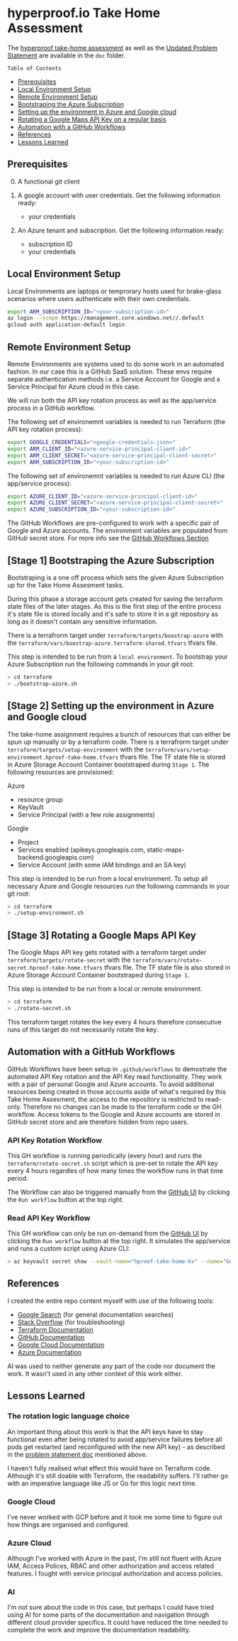 # hyperproof.io Take Home Assessment

The [hyperproof take-home assessment](doc/take-home-assessment.md) as well as the [Updated Problem Statement](doc/problem-statement.md) are available in the `doc` folder.

`Table of Contents`

- [Prerequisites](#prerequisites)
- [Local Environment Setup](#local-environment-setup)
- [Remote Environment Setup](#remote-environment-setup)
- [Bootstraping the Azure Subscription](#stage-1-bootstraping-the-azure-subscription)
- [Setting up the environment in Azure and Google cloud](#stage-2-setting-up-the-environment-in-azure-and-google-cloud)
- [Rotating a Google Maps API Key on a regular basis](#stage-3-rotating-a-google-maps-api-key-on-a-regular-basis)
- [Automation with a GitHub Workflows](#automation-with-a-github-workflows)
- [References](#references)
- [Lessons Learned](#lessons-learned)

## Prerequisites

0. A functional git client

1. A google account with user credentials. Get the following information ready:

    - your credentials

2. An Azure tenant and subscription. Get the following information ready:

    - subscription ID
    - your credentials

## Local Environment Setup

Local Environments are laptops or temprorary hosts used for brake-glass scenarios where users authenticate with their own credentials.

```bash
export ARM_SUBSCRIPTION_ID="<your-subscription-id>"
az login --scope https://management.core.windows.net//.default
gcloud auth application-default login
```

## Remote Environment Setup

Remote Environments are systems used to do some work in an automated fashion. In our case this is a GitHub SaaS solution.
These envs require separate authentication methods i.e. a Service Account for Google and a Service Principal for Azure cloud in this case.

We will run both the API key rotation process as well as the app/service process in a GitHub workflow.

The following set of environemnt variables is needed to run Terraform (the API key rotation process):

```bash
export GOOGLE_CREDENTIALS="<google-credentials-json>"                   # Service Account auth
export ARM_CLIENT_ID="<azure-service-principal-client-id>"              # Azure Servcie Principal auth
export ARM_CLIENT_SECRET="<azure-service-principal-client-secret>"      # Azure Servcie Principal auth
export ARM_SUBSCRIPTION_ID="<your-subscription-id>"                     # Azure Subscription ID
```

The following set of environemnt variables is needed to run Azure CLI (the app/service process):

```bash
export AZURE_CLIENT_ID="<azure-service-principal-client-id>"              # Azure Servcie Principal auth
export AZURE_CLIENT_SECRET="<azure-service-principal-client-secret>"      # Azure Servcie Principal auth
export AZURE_SUBSCRIPTION_ID="<your-subscription-id>"                     # Azure Subscription ID
```

The GitHub Workflows are pre-configured to work with a specific pair of Google and Azure accounts.
The environment variables are populated from GitHub secret store. For more info see the [GitHub Workflows Section](#automation-with-a-github-workflows)

## [Stage 1] Bootstraping the Azure Subscription

Bootstraping is a one off process which sets the given Azure Subscription up for the Take Home Assesment tasks.

During this phase a storage account gets created for saving the terraform state files of the later stages. As this is the first step of the entire process it's state file is stored locally and it's safe to store it in a git repository as long as it doesn't contain any sensitive information.

There is a terrafrorm target under `terraform/targets/boostrap-azure` with the `terraform/vars/boostrap-azure.terraform-shared.tfvars` tfvars file.

This step is intended to be run from a `local environment`.
To bootstrap your Azure Subscription run the following commands in your git root:

```bash
> cd terraform
> ./bootstrap-azure.sh
```

## [Stage 2] Setting up the environment in Azure and Google cloud

The take-home assignment requires a bunch of resources that can either be spun up manually or by a terraform code.
There is a terrafrorm target under `terraform/targets/setup-environment` with the `terraform/vars/setup-environment.hproof-take-home.tfvars` tfvars file. The TF state file is stored in Azure Storage Account Container bootstraped during `Stage 1`. The following resources are provisioned:

Azure

- resource group
- KeyVault
- Service Principal (with a few role assignments)

Google

- Project
- Services enabled (apikeys.googleapis.com, static-maps-backend.googleapis.com)
- Service Account (with some IAM bindings and an SA key)

This step is intended to be run from a local environment.
To setup all necessary Azure and Google resources run the following commands in your git root:

```bash
> cd terraform
> ./setup-environment.sh
```

## [Stage 3] Rotating a Google Maps API Key

The Google Maps API key gets rotated with a terraform target under `terraform/targets/rotate-secret` with the `terraform/vars/rotate-secret.hproof-take-home.tfvars` tfvars file. The TF state file is also stored in Azure Storage Account Container bootstraped during `Stage 1`.

This step is intended to be run from a local or remote environment.

```bash
> cd terraform
> ./rotate-secret.sh
```

This terraform target rotates the key every 4 hours therefore consecutive runs of this target do not necessarily rotate the key.

## Automation with a GitHub Workflows

GitHub Workflows have been setup in `.github/workflows` to demostrate the automated API Key rotation and the API Key read functionality. They work with a pair of personal Google and Azure accounts. To avoid additional resources being created in those accounts aside of what's required by this Take Home Assesment, the access to the repository is restricted to read-only. Therefore no changes can be made to the terraform code or the GH workflow. Access tokens to the Google and Azure accounts are stored in GitHub secret store and are therefore hidden from repo users.

### API Key Rotation Workflow

This GH workflow is running periodically (every hour) and runs the `terraform/rotate-secret.sh` script which is pre-set to rotate the API key every 4 hours regardles of how many times the workflow runs in that time period.

The Workflow can also be triggered manually from the [GitHub UI](https://github.com/spotys/hproof-take-home/actions/workflows/rotate-api-key.yaml) by clicking the `Run workflow` button at the top right.

### Read API Key Workflow

This GH workflow can only be run on-demand from the [GitHub UI](https://github.com/spotys/hproof-take-home/actions/workflows/get-api-key.yaml) by clicking the `Run workflow` button at the top right. It simulates the app/service and runs a custom script using Azure CLI:

```bash
> az keyvault secret show --vault-name="hproof-take-home-kv" --name="GoogleMapKey"
```

## References

I created the entire repo content myself with use of the following tools:

- [Google Search](https://www.google.com) (for general documentation searches)
- [Stack Overflow](https://www.stackoverflow.com) (for troubleshooting)
- [Terraform Documentation](https://registry.terraform.io/browse/providers)
- [GitHub Documentation](https://docs.github.com/en/actions)
- [Google Cloud Documentation](https://cloud.google.com/docs)
- [Azure Documentation](https://learn.microsoft.com/en-us/azure/?product=popular)

AI was used to neither generate any part of the code nor document the work. It wasn't used in any other context of this work either.

## Lessons Learned

### The rotation logic language choice

An important thing about this work is that the API keys have to stay functional even after being rotated to avoid app/service failures before all pods get restarted (and reconfigured with the new API key) - as described in the [problem statement doc](doc/problem-statement.md) mentioned above.

I haven't fully realised what effect this would have on Terraform code. Although it's still doable with Terraform,  the readability suffers. I'll rather go with an imperative language like JS or Go for this logic next time.

### Google Cloud

I've never worked with GCP before and it took me some time to figure out how things are organised and configured.

### Azure Cloud

Although I've worked with Azure in the past, I'm still not fluent with Azure IAM, Access Polices, RBAC and other authorization and access related features. I fought with
service principal authorization and access policies.

### AI

I'm not sure about the code in this case, but perhaps I could have tried using AI for some parts of the documentation and navigation through different cloud provider specifics. It could have reduced the time needed to complete the work and improve the documentation readability.
